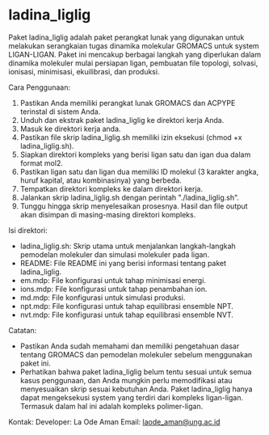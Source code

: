 # ladina_liglig
Paket ladina_liglig adalah paket perangkat lunak yang digunakan untuk melakukan serangkaian tugas dinamika molekular GROMACS untuk system LIGAN-LIGAN. Paket ini mencakup berbagai langkah yang diperlukan dalam dinamika molekuler mulai persiapan ligan, pembuatan file topologi, solvasi, ionisasi, minimisasi, ekuilibrasi, dan produksi.

Cara Penggunaan:
1. Pastikan Anda memiliki perangkat lunak GROMACS dan ACPYPE terinstal di sistem Anda.
2. Unduh dan ekstrak paket ladina_liglig ke direktori kerja Anda.
3. Masuk ke direktori kerja anda.
4. Pastikan file skrip ladina_liglig.sh memiliki izin eksekusi (chmod +x ladina_liglig.sh).
5. Siapkan direktori kompleks yang berisi ligan satu dan igan dua dalam format mol2.
6. Pastikan ligan satu dan ligan dua memiliki ID molekul (3 karakter angka, huruf kapital, atau kombinasinya) yang berbeda.
7. Tempatkan direktori kompleks ke dalam direktori kerja.
8. Jalankan skrip ladina_liglig.sh dengan perintah "./ladina_liglig.sh".
9. Tunggu hingga skrip menyelesaikan prosesnya. Hasil dan file output akan disimpan di masing-masing direktori kompleks.

Isi direktori:
- ladina_liglig.sh: Skrip utama untuk menjalankan langkah-langkah pemodelan molekuler dan simulasi molekuler pada ligan.
- README: File README ini yang berisi informasi tentang paket ladina_liglig.
- em.mdp: File konfigurasi untuk tahap minimisasi energi.
- ions.mdp: File konfigurasi untuk tahap penambahan ion.
- md.mdp: File konfigurasi untuk simulasi produksi.
- npt.mdp: File konfigurasi untuk tahap equilibrasi ensemble NPT.
- nvt.mdp: File konfigurasi untuk tahap equilibrasi ensemble NVT.

Catatan:
- Pastikan Anda sudah memahami dan memiliki pengetahuan dasar tentang GROMACS dan pemodelan molekuler sebelum menggunakan paket ini.
- Perhatikan bahwa paket ladina_liglig belum tentu sesuai untuk semua kasus penggunaan, dan Anda mungkin perlu memodifikasi atau menyesuaikan skrip sesuai kebutuhan Anda. Paket ladina_liglig hanya dapat mengeksekusi system yang terdiri dari kompleks ligan-ligan. Termasuk dalam hal ini adalah kompleks polimer-ligan.

Kontak:
Developer: La Ode Aman
Email: laode_aman@ung.ac.id


